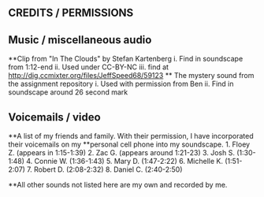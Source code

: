 ## CREDITS / PERMISSIONS

## Music / miscellaneous audio
**Clip from "In The Clouds" by Stefan Kartenberg 
		i. Find in soundscape from 1:12-end
		ii. Used under CC-BY-NC
		iii. find at http://dig.ccmixter.org/files/JeffSpeed68/59123
** The mystery sound from the assignment repository
		i. Used with permission from Ben
		ii. Find in soundscape around 26 second mark
		
## Voicemails / video
**A list of my friends and family. With their permission, I have incorporated their voicemails on my 
**personal cell phone into my soundscape. 
	1. Floey Z. (appears in 1:15-1:39)
	2. Zac G. (appears around 1:21-23)
	3. Josh S. (1:30-1:48)
	4. Connie W. (1:36-1:43)
	5. Mary D. (1:47-2:22)
	6. Michelle K. (1:51-2:07)
	7. Robert D. (2:08-2:32)
	8. Daniel C. (2:40-2:50)


**All other sounds not listed here are my own and recorded by me. 
